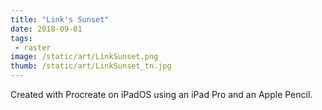 ```yaml
---
title: "Link's Sunset"
date: 2018-09-01
tags:
 - raster
image: /static/art/LinkSunset.png
thumb: /static/art/LinkSunset_tn.jpg
---
```


Created with Procreate on iPadOS using an iPad Pro and an Apple Pencil.
